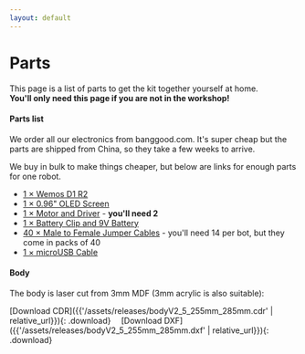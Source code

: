 ```yaml
---
layout: default
---
```


# Parts

This page is a list of parts to get the kit together yourself at home.  
**You'll only need this page if you are not in the workshop!**

#### Parts list

We order all our electronics from banggood.com. It's super cheap but the parts are shipped from China, so they take a few weeks to arrive.

We buy in bulk to make things cheaper, but below are links for enough parts for one robot.

- [1 &times; Wemos D1 R2](http://www.banggood.com/WeMos-D1-R2-WiFi-ESP8266-Development-Board-Compatible-Arduino-UNO-Program-By-Arduino-IDE-p-1011870.html)
- [1 &times; 0.96" OLED Screen](http://www.banggood.com/0_96-Inch-4Pin-White-IIC-I2C-OLED-Display-Module-12864-LED-For-Arduino-p-958196.html)
- [1 &times; Motor and Driver](http://www.banggood.com/28YBJ-48-DC-5V-4-Phase-5-Wire-Stepper-Motor-With-ULN2003-Driver-Board-p-74397.html) - **you'll need 2**
- [1 &times; Battery Clip and 9V Battery](http://www.banggood.com/9V-Battery-And-Battery-Buckle-Snaps-Deduction-For-Arduino-p-916176.html)
- [40 &times; Male to Female Jumper Cables](http://www.banggood.com/40pcs-20cm-Male-to-Female-Color-Breadboard-Cable-Jump-Wire-Jumper-p-992837.html) - you'll need 14 per bot, but they come in packs of 40 
- [1 &times; microUSB Cable](http://www.banggood.com/V8-1m-Standard-Interface-USB-Micro-Data-Cable-For-Cellphones-p-82400.html)

#### Body

The body is laser cut from 3mm MDF (3mm acrylic is also suitable):

[Download CDR]({{'/assets/releases/bodyV2_5_255mm_285mm.cdr' | relative_url}}){: .download}
&emsp;[Download DXF]({{'/assets/releases/bodyV2_5_255mm_285mm.dxf' | relative_url}}){: .download}